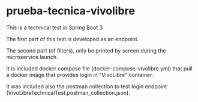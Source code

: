 # prueba-tecnica-vivolibre

This is a technical test in Spring Boot 3

The first part of this test is developed as an endpoint.

The second part (of filters), only be printed by screen during the microservice launch.

It is included docker compose file (docker-compose-vivolibre.yml) that pull a docker image that provides login in "VivoLibre" container.

It was included also the postman collection to test login endpoint (VivoLibreTechnicalTest.postman_collection.json).
